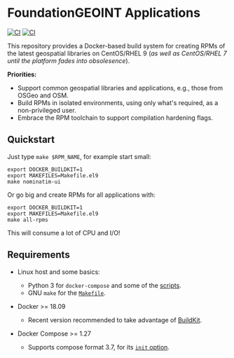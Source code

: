 # FoundationGEOINT Applications

[![CI](https://github.com/radiant-maxar/geoint-apps/actions/workflows/ci.el7.yml/badge.svg)](https://github.com/radiant-maxar/geoint-apps/actions/workflows/ci.el7.yml) [![CI](https://github.com/radiant-maxar/geoint-apps/actions/workflows/ci.el9.yml/badge.svg)](https://github.com/radiant-maxar/geoint-apps/actions/workflows/ci.el9.yml)

This repository provides a Docker-based build system for creating RPMs of the latest geospatial libraries on CentOS/RHEL 9 (*as well as CentOS/RHEL 7 until the platform fades into obsolesence*).

**Priorities:**

* Support common geospatial libraries and applications, e.g., those from OSGeo and OSM.
* Build RPMs in isolated environments, using only what's required, as a non-privileged user.
* Embrace the RPM toolchain to support compilation hardening flags.

## Quickstart

Just type `make $RPM_NAME`, for example start small:

```
export DOCKER_BUILDKIT=1
export MAKEFILES=Makefile.el9
make nominatim-ui
```

Or go big and create RPMs for all applications with:

```
export DOCKER_BUILDKIT=1
export MAKEFILES=Makefile.el9
make all-rpms
```

This will consume a lot of CPU and I/O!

## Requirements

* Linux host and some basics:
  * Python 3 for `docker-compose` and some of the [scripts](./scripts/).
  * GNU `make` for the [`Makefile`](./Makefile).

* Docker >= 18.09
  * Recent version recommended to take advantage of [BuildKit](https://docs.docker.com/develop/develop-images/build_enhancements/).

* Docker Compose >= 1.27
  * Supports compose format 3.7, for its [`init` option](https://docs.docker.com/compose/compose-file/compose-file-v3/#init).
